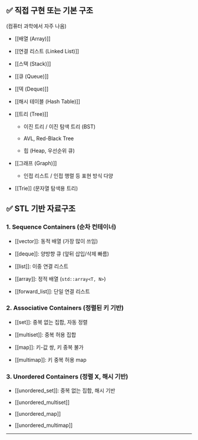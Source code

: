 
## ✅ 직접 구현 또는 기본 구조

(컴퓨터 과학에서 자주 나옴)

- [[배열 (Array)]]
    
- [[연결 리스트 (Linked List)]]
    
- [[스택 (Stack)]]
    
- [[큐 (Queue)]]
    
- [[덱 (Deque)]]
    
- [[해시 테이블 (Hash Table)]]
    
- [[트리 (Tree)]]
    
    - 이진 트리 / 이진 탐색 트리 (BST)
        
    - AVL, Red-Black Tree
        
    - 힙 (Heap, 우선순위 큐)
        
- [[그래프 (Graph)]]
    
    - 인접 리스트 / 인접 행렬 등 표현 방식 다양
        
- [[Trie]] (문자열 탐색용 트리)


## ✅ STL 기반 자료구조

### 1. **Sequence Containers** (순차 컨테이너)

- [[vector]]: 동적 배열 (가장 많이 쓰임)
    
- [[deque]]: 양방향 큐 (앞뒤 삽입/삭제 빠름)
    
- [[list]]: 이중 연결 리스트
    
- [[array]]: 정적 배열 (`std::array<T, N>`)
    
- [[forward_list]]: 단일 연결 리스트
    

### 2. **Associative Containers** (정렬된 키 기반)

- [[set]]: 중복 없는 집합, 자동 정렬
    
- [[multiset]]: 중복 허용 집합
    
- [[map]]: 키-값 쌍, 키 중복 불가
    
- [[multimap]]: 키 중복 허용 map
    

### 3. **Unordered Containers** (정렬 X, 해시 기반)

- [[unordered_set]]: 중복 없는 집합, 해시 기반
    
- [[unordered_multiset]]
    
- [[unordered_map]]
    
- [[unordered_multimap]]
    

---

